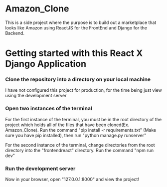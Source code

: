 # Amazon_Clone
This is a side project where the purpose is to build out a marketplace that looks like Amazon using ReactJS for the FrontEnd and Django for the Backend.


# Getting started with this React X Django Application

### Clone the repository into a directory on your local machine

I have not configured this project for production, for the time being just view using the development server

### Open two instances of the terminal

For the first instance of the terminal, you must be in the root directory of the project which holds all of the files that have been cloned(Ex. Amazon_Clone).
Run the command "pip install -r requirements.txt" (Make sure you have pip installed), then run "python manage.py runserver"

For the second instance of the terminal, change directories from the root directory into the "frontendreact" directory. 
Run the command "npm run dev"

### Run the development server
Now in your browser, open "127.0.0.1:8000" and view the project!
